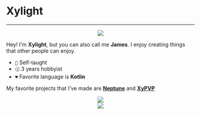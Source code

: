 # Xylight
---

<p align="center">
<img src="https://skillicons.dev/icons?i=kotlin,java,ts,js,svelte,html,css">
</p>

Hey! I'm **Xylight**, but you can also call me **James**. I enjoy creating things that other people can enjoy.

- `🌱` Self-taught
- `🕜` 3 years hobbyist
- `♥️` Favorite language is **Kotlin**

My favorite projects that I've made are [**Neptune**](https://github.com/Xyphyn/Neptune) and [**XyPVP**](https://github.com/Xyphyn/XyPVP)

<p align="center">
<img src="https://github-readme-stats.vercel.app/api?username=Xyphyn&show_icons=true&theme=dark&bg_color=30,E53AFF,9900FF&text_color=ffffff&hide_border=true">
<br />
<img src="https://github-readme-stats.vercel.app/api/top-langs/?username=Xyphyn&show_icons=true&theme=dark&bg_color=30,E53AFF,9900FF&text_color=ffffff&hide_border=true&hide=java">
</p>
